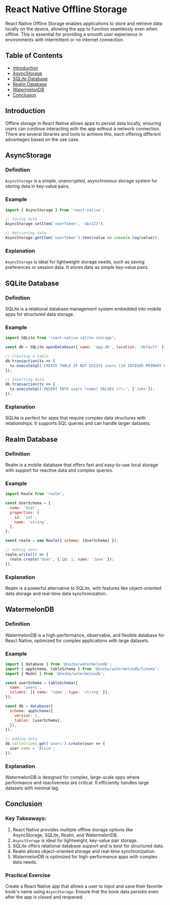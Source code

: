 
# React Native Offline Storage

React Native Offline Storage enables applications to store and retrieve data locally on the device, allowing the app to function seamlessly even when offline. This is essential for providing a smooth user experience in environments with intermittent or no internet connection.

## Table of Contents
- [Introduction](#introduction)
- [AsyncStorage](#asyncstorage)
- [SQLite Database](#sqlite-database)
- [Realm Database](#realm-database)
- [WatermelonDB](#watermelondb)
- [Conclusion](#conclusion)

## Introduction

Offline storage in React Native allows apps to persist data locally, ensuring users can continue interacting with the app without a network connection. There are several libraries and tools to achieve this, each offering different advantages based on the use case.

## AsyncStorage

### Definition
`AsyncStorage` is a simple, unencrypted, asynchronous storage system for storing data in key-value pairs.

### Example
```javascript
import { AsyncStorage } from 'react-native';

// Saving data
AsyncStorage.setItem('userToken', 'abc123');

// Retrieving data
AsyncStorage.getItem('userToken').then(value => console.log(value));
```

### Explanation
`AsyncStorage` is ideal for lightweight storage needs, such as saving preferences or session data. It stores data as simple key-value pairs.

## SQLite Database

### Definition
SQLite is a relational database management system embedded into mobile apps for structured data storage.

### Example
```javascript
import SQLite from 'react-native-sqlite-storage';

const db = SQLite.openDatabase({ name: 'app.db', location: 'default' });

// Creating a table
db.transaction(tx => {
  tx.executeSql('CREATE TABLE IF NOT EXISTS users (id INTEGER PRIMARY KEY NOT NULL, name TEXT)');
});

// Inserting data
db.transaction(tx => {
  tx.executeSql('INSERT INTO users (name) VALUES (?);', ['John']);
});
```

### Explanation
SQLite is perfect for apps that require complex data structures with relationships. It supports SQL queries and can handle larger datasets.

## Realm Database

### Definition
Realm is a mobile database that offers fast and easy-to-use local storage with support for reactive data and complex queries.

### Example
```javascript
import Realm from 'realm';

const UserSchema = {
  name: 'User',
  properties: {
    id: 'int',
    name: 'string',
  },
};

const realm = new Realm({ schema: [UserSchema] });

// Adding data
realm.write(() => {
  realm.create('User', { id: 1, name: 'Jane' });
});
```

### Explanation
Realm is a powerful alternative to SQLite, with features like object-oriented data storage and real-time data synchronization.

## WatermelonDB

### Definition
WatermelonDB is a high-performance, observable, and flexible database for React Native, optimized for complex applications with large datasets.

### Example
```javascript
import { database } from '@nozbe/watermelondb';
import { appSchema, tableSchema } from '@nozbe/watermelondb/Schema';
import { Model } from '@nozbe/watermelondb';

const userSchema = tableSchema({
  name: 'users',
  columns: [{ name: 'name', type: 'string' }],
});

const db = database({
  schema: appSchema({
    version: 1,
    tables: [userSchema],
  }),
});

// Adding data
db.collections.get('users').create(user => {
  user.name = 'Alice';
});
```

### Explanation
WatermelonDB is designed for complex, large-scale apps where performance and reactiveness are critical. It efficiently handles large datasets with minimal lag.

## Conclusion

### Key Takeaways:
1. React Native provides multiple offline storage options like AsyncStorage, SQLite, Realm, and WatermelonDB.
2. `AsyncStorage` is ideal for lightweight, key-value pair storage.
3. SQLite offers relational database support and is best for structured data.
4. Realm allows object-oriented storage and real-time synchronization.
5. WatermelonDB is optimized for high-performance apps with complex data needs.

### Practical Exercise
Create a React Native app that allows a user to input and save their favorite book's name using `AsyncStorage`. Ensure that the book data persists even after the app is closed and reopened.
